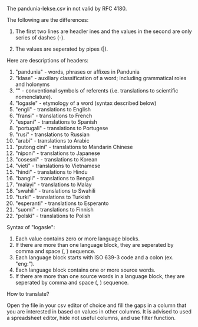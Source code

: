 The pandunia-lekse.csv in not valid by RFC 4180.

The following are the differences:

1. The first two lines are headler ines and the values in the second are only series of dashes (-).

2. The values are seperated by pipes (|).

Here are descriptions of headers:

1. "pandunia" - words, phrases or affixes in Pandunia
2. "klase" - auxiliary classification of a word; including grammatical roles and holonyms
3. "" - conventional symbols of referents (i.e. translations to scientific nomenclature).
4. "logasle" - etymology of a word (syntax described below)
5. "engli" - translations to English
6. "fransi" - translations to French
7. "espani" - translations to Spanish
8. "portugali" - translations to Portugese
9. "rusi" - translations to Russian
10. "arabi" - translations to Arabic
11. "putong cini" - translations to Mandarin Chinese
12. "niponi" - translations to Japanese
13. "cosesni" - translations to Korean
14. "vieti" - translations to Vietnamese
15. "hindi" - translations to Hindu
16. "bangli" - translations to Bengali
17. "malayi" - translations to Malay
18. "swahili" - translations to Swahili
19. "turki" - translations to Turkish
20. "esperanti" - translations to Esperanto
21. "suomi" - translations to Finnish
22. "polski" - translations to Polish

Syntax of "logasle":

1. Each value contains zero or more language blocks.
2. If there are more than one language block, they are seperated by comma and space (, ) sequence.
3. Each language block starts with ISO 639-3 code and a colon (ex. "eng:").
4. Each language block contains one or more source words.
5. If there are more than one source words in a language block, they are seperated by comma and space (, ) sequence.

How to translate?

Open the file in your csv editor of choice and fill the gaps in a column that you are interested in based on values in other columns. It is advised to used a spreadsheet editor, hide not useful columns, and use filter function.